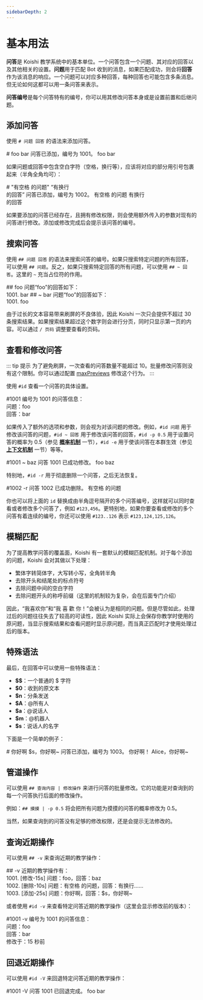 ```yaml
---
sidebarDepth: 2
---
```


# 基本用法

**问答**是 Koishi 教学系统中的基本单位。一个问答包含一个问题、其对应的回答以及其他相关的设置。**问题**用于匹配 Bot 收到的消息，如果匹配成功，则会将**回答**作为该消息的响应。一个问题可以对应多种回答，每种回答也可能包含多条消息。但无论如何这都可以用一条问答来表示。

**问答编号**是每个问答特有的编号，你可以用其修改问答本身或是设置前置和后继问题。

## 添加问答

使用 `# 问题 回答` 的语法来添加问答。

<panel-view title="聊天记录">
<chat-message nickname="Alice" color="#cc0066"># foo bar</chat-message>
<chat-message nickname="Koishi" avatar="/koishi.png">问答已添加，编号为 1001。</chat-message>
<chat-message nickname="Alice" color="#cc0066">foo</chat-message>
<chat-message nickname="Koishi" avatar="/koishi.png">bar</chat-message>
</panel-view>

如果问题或回答中包含空白字符（空格，换行等），应该将对应的部分用引号包裹起来（半角全角均可）：

<panel-view title="聊天记录">
<chat-message nickname="Alice" color="#cc0066"># &quot;有空格 的问题&quot; “有换行<br/>的回答”</chat-message>
<chat-message nickname="Koishi" avatar="/koishi.png">问答已添加，编号为 1002。</chat-message>
<chat-message nickname="Alice" color="#cc0066">有空格 的问题</chat-message>
<chat-message nickname="Koishi" avatar="/koishi.png">有换行<br/>的回答</chat-message>
</panel-view>

如果要添加的问答已经存在，且拥有修改权限，则会使用额外传入的参数对现有的问答进行修改。添加或修改完成后会提示该问答的编号。

## 搜索问答

使用 `## 问题 回答` 的语法来搜索问答的编号。如果只搜索特定问题的所有回答，可以使用 `## 问题`。反之，如果只搜索特定回答的所有问题，可以使用 `## ~ 回答`。这里的 `~` 充当占位符的作用。

<panel-view title="聊天记录">
<chat-message nickname="Alice" color="#cc0066">## foo</chat-message>
<chat-message nickname="Koishi" avatar="/koishi.png">问题“foo”的回答如下：<br/>1001. bar</chat-message>
<chat-message nickname="Alice" color="#cc0066">## ~ bar</chat-message>
<chat-message nickname="Koishi" avatar="/koishi.png">问题“foo”的回答如下：<br/>1001. foo</chat-message>
</panel-view>

由于过长的文本容易带来刷屏的不良体验，因此 Koishi 一次只会提供不超过 30 条搜索结果。如果搜索结果超过这个数字则会进行分页，同时只显示第一页的内容。可以通过 `/ 页码` 调整要查看的页码。

## 查看和修改问答

::: tip 提示
为了避免刷屏，一次查看的问答数量不能超过 10。批量修改问答则没有这个限制。你可以通过配置 [maxPreviews](./config.md#max-previews) 修改这个行为。
:::

使用 `#id` 查看一个问答的具体设置。

<panel-view title="聊天记录">
<chat-message nickname="Alice" color="#cc0066">#1001</chat-message>
<chat-message nickname="Koishi" avatar="/koishi.png">编号为 1001 的问答信息：<br/>问题：foo<br/>回答：bar</chat-message>
</panel-view>

如果传入了额外的选项和参数，则会视为对该问题的修改。例如，`#id 问题` 用于修改该问答的问题，`#id ~ 回答` 用于修改该问答的回答，`#id -p 0.5` 用于设置问答的概率为 0.5（参见 [**概率机制**](./prob.md) 一节），`#id -e` 用于使该问答在本群生效（参见 [**上下文机制**](./context.md) 一节）等等。

<panel-view title="聊天记录">
<chat-message nickname="Alice" color="#cc0066">#1001 ~ baz</chat-message>
<chat-message nickname="Koishi" avatar="/koishi.png">问答 1001 已成功修改。</chat-message>
<chat-message nickname="Alice" color="#cc0066">foo</chat-message>
<chat-message nickname="Koishi" avatar="/koishi.png">baz</chat-message>
</panel-view>

特别地，`#id -r` 用于彻底删除一个问答，之后无法恢复。

<panel-view title="聊天记录">
<chat-message nickname="Alice" color="#cc0066">#1002 -r</chat-message>
<chat-message nickname="Koishi" avatar="/koishi.png">问答 1002 已成功删除。</chat-message>
<chat-message nickname="Alice" color="#cc0066">有空格 的问题</chat-message>
</panel-view>

你也可以将上面的 `id` 替换成由半角逗号隔开的多个问答编号，这样就可以同时查看或者修改多个问答了，例如 `#123,456`。更特别地，如果你要查看或修改的多个问答有着连续的编号，你还可以使用 `#123..126` 表示 `#123,124,125,126`。

## 模糊匹配

为了提高教学问答的覆盖面，Koishi 有一套默认的模糊匹配机制。对于每个添加的问题，Koishi 会对其做以下处理：

- 繁体字转简体字，大写转小写，全角转半角
- 去除开头和结尾处的标点符号
- 去除问题中间的空白字符
- 去除问题开头的称呼前缀（这里的机制较为复杂，会在后面专门介绍）

因此，“我喜欢你”和“我 喜 歡 你！”会被认为是相同的问题。但是尽管如此，处理过后的问题往往失去了较高的可读性，因此 Koishi 实际上会保存你教学时使用的原问题，当显示搜索结果和查看问题时显示原问题，而当真正匹配时才使用处理过后的版本。

## 特殊语法

最后，在回答中可以使用一些特殊语法：

- **$$**：一个普通的 $ 字符
- **$0**：收到的原文本
- **$n**：分条发送
- **$A**：@所有人
- **$a**：@说话人
- **$m**：@机器人
- **$s**：说话人的名字

下面是一个简单的例子：

<panel-view title="聊天记录">
<chat-message nickname="Alice" color="#cc0066"># 你好啊 $s，你好啊~</chat-message>
<chat-message nickname="Koishi" avatar="/koishi.png">问答已添加，编号为 1003。</chat-message>
<chat-message nickname="Alice" color="#cc0066">你好啊！</chat-message>
<chat-message nickname="Koishi" avatar="/koishi.png">Alice，你好啊~</chat-message>
</panel-view>

## 管道操作

可以使用 `## 查询内容 | 修改操作` 来进行问答的批量修改。它的功能是对查询到的每一个问答执行后面的修改操作。

例如：`## 摸摸 | -p 0.5` 将会把所有问题为摸摸的问答的概率修改为 0.5。

当然，如果查询到的问答没有足够的修改权限，还是会提示无法修改的。

## 查询近期操作

可以使用 `## -v` 来查询近期的教学操作：

<panel-view title="聊天记录">
<chat-message nickname="Alice" color="#cc0066">## -v</chat-message>
<chat-message nickname="Koishi" avatar="/koishi.png">近期的教学操作有：<br/>1001. [修改-15s] 问题：foo，回答：baz<br/>1002. [删除-10s] 问题：有空格 的问题，回答：有换行……<br/>1003. [添加-25s] 问题：你好啊，回答：$s，你好啊~</chat-message>
</panel-view>

或者使用 `#id -v` 来查看特定问答近期的教学操作（这里会显示修改前的版本）：

<panel-view title="聊天记录">
<chat-message nickname="Alice" color="#cc0066">#1001 -v</chat-message>
<chat-message nickname="Koishi" avatar="/koishi.png">编号为 1001 的问答信息：<br/>问题：foo<br/>回答：bar<br/>修改于：15 秒前</chat-message>
</panel-view>

## 回退近期操作

可以使用 `#id -V` 来回退特定问答近期的教学操作：

<panel-view title="聊天记录">
<chat-message nickname="Alice" color="#cc0066">#1001 -V</chat-message>
<chat-message nickname="Koishi" avatar="/koishi.png">问答 1001 已回退完成。</chat-message>
<chat-message nickname="Alice" color="#cc0066">foo</chat-message>
<chat-message nickname="Koishi" avatar="/koishi.png">bar</chat-message>
</panel-view>
